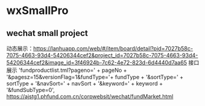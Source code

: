 # wxSmallPro
wechat small project
-------------------
动态展示：https://lanhuapp.com/web/#/item/board/detail?pid=7027b58c-7075-4663-93d4-54206344cef2&project_id=7027b58c-7075-4663-93d4-54206344cef2&image_id=3f46924b-7c62-4e72-823d-6d4440d7aa65
  接口展示
    'fundproductlist.tml?pageno=' + pageNo + '&pagesz=15&versionFlag=1&fundType='+ fundType + '&sortType=' + sortType + '&navSort=' + navSort + '&keyword=' + keyword + '&fundSubType=0',
    https://ajstg1.phfund.com.cn/corpwebsit/wechat/fundMarket.html
